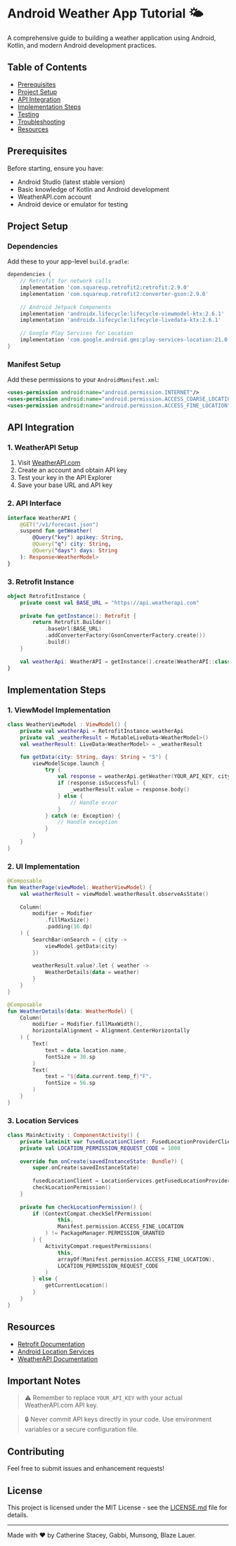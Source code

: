 # Android Weather App Tutorial 🌤️

A comprehensive guide to building a weather application using Android, Kotlin, and modern Android development practices.

## Table of Contents
- [Prerequisites](#prerequisites)
- [Project Setup](#project-setup)
- [API Integration](#api-integration)
- [Implementation Steps](#implementation-steps)
- [Testing](#testing)
- [Troubleshooting](#troubleshooting)
- [Resources](#resources)

## Prerequisites

Before starting, ensure you have:
- Android Studio (latest stable version)
- Basic knowledge of Kotlin and Android development
- WeatherAPI.com account
- Android device or emulator for testing

## Project Setup

### Dependencies
Add these to your app-level `build.gradle`:

```gradle
dependencies {
    // Retrofit for network calls
    implementation 'com.squareup.retrofit2:retrofit:2.9.0'
    implementation 'com.squareup.retrofit2:converter-gson:2.9.0'
    
    // Android Jetpack Components
    implementation 'androidx.lifecycle:lifecycle-viewmodel-ktx:2.6.1'
    implementation 'androidx.lifecycle:lifecycle-livedata-ktx:2.6.1'
    
    // Google Play Services for Location
    implementation 'com.google.android.gms:play-services-location:21.0.1'
}
```

### Manifest Setup
Add these permissions to your `AndroidManifest.xml`:

```xml
<uses-permission android:name="android.permission.INTERNET"/>
<uses-permission android:name="android.permission.ACCESS_COARSE_LOCATION"/>
<uses-permission android:name="android.permission.ACCESS_FINE_LOCATION"/>
```

## API Integration

### 1. WeatherAPI Setup
1. Visit [WeatherAPI.com](https://www.weatherapi.com/)
2. Create an account and obtain API key
3. Test your key in the API Explorer
4. Save your base URL and API key

### 2. API Interface

```kotlin
interface WeatherAPI {
    @GET("/v1/forecast.json")
    suspend fun getWeather(
        @Query("key") apikey: String,
        @Query("q") city: String,
        @Query("days") days: String
    ): Response<WeatherModel>
}
```

### 3. Retrofit Instance

```kotlin
object RetrofitInstance {
    private const val BASE_URL = "https://api.weatherapi.com"
    
    private fun getInstance(): Retrofit {
        return Retrofit.Builder()
            .baseUrl(BASE_URL)
            .addConverterFactory(GsonConverterFactory.create())
            .build()
    }
    
    val weatherApi: WeatherAPI = getInstance().create(WeatherAPI::class.java)
}
```

## Implementation Steps

### 1. ViewModel Implementation

```kotlin
class WeatherViewModel : ViewModel() {
    private val weatherApi = RetrofitInstance.weatherApi
    private val _weatherResult = MutableLiveData<WeatherModel>()
    val weatherResult: LiveData<WeatherModel> = _weatherResult

    fun getData(city: String, days: String = "5") {
        viewModelScope.launch {
            try {
                val response = weatherApi.getWeather(YOUR_API_KEY, city, days)
                if (response.isSuccessful) {
                    _weatherResult.value = response.body()
                } else {
                    // Handle error
                }
            } catch (e: Exception) {
                // Handle exception
            }
        }
    }
}
```

### 2. UI Implementation

```kotlin
@Composable
fun WeatherPage(viewModel: WeatherViewModel) {
    val weatherResult = viewModel.weatherResult.observeAsState()
    
    Column(
        modifier = Modifier
            .fillMaxSize()
            .padding(16.dp)
    ) {
        SearchBar(onSearch = { city ->
            viewModel.getData(city)
        })
        
        weatherResult.value?.let { weather ->
            WeatherDetails(data = weather)
        }
    }
}

@Composable
fun WeatherDetails(data: WeatherModel) {
    Column(
        modifier = Modifier.fillMaxWidth(),
        horizontalAlignment = Alignment.CenterHorizontally
    ) {
        Text(
            text = data.location.name,
            fontSize = 30.sp
        )
        Text(
            text = "${data.current.temp_f}°F",
            fontSize = 56.sp
        )
    }
}
```

### 3. Location Services

```kotlin
class MainActivity : ComponentActivity() {
    private lateinit var fusedLocationClient: FusedLocationProviderClient
    private val LOCATION_PERMISSION_REQUEST_CODE = 1000
    
    override fun onCreate(savedInstanceState: Bundle?) {
        super.onCreate(savedInstanceState)
        
        fusedLocationClient = LocationServices.getFusedLocationProviderClient(this)
        checkLocationPermission()
    }
    
    private fun checkLocationPermission() {
        if (ContextCompat.checkSelfPermission(
                this,
                Manifest.permission.ACCESS_FINE_LOCATION
            ) != PackageManager.PERMISSION_GRANTED
        ) {
            ActivityCompat.requestPermissions(
                this,
                arrayOf(Manifest.permission.ACCESS_FINE_LOCATION),
                LOCATION_PERMISSION_REQUEST_CODE
            )
        } else {
            getCurrentLocation()
        }
    }
}
```

## Resources

- [Retrofit Documentation](https://square.github.io/retrofit/)
- [Android Location Services](https://developer.android.com/training/location)
- [WeatherAPI Documentation](https://www.weatherapi.com/docs/)

## Important Notes

> ⚠️ Remember to replace `YOUR_API_KEY` with your actual WeatherAPI.com API key.

> 🔒 Never commit API keys directly in your code. Use environment variables or a secure configuration file.

## Contributing

Feel free to submit issues and enhancement requests!

## License

This project is licensed under the MIT License - see the [LICENSE.md](LICENSE.md) file for details.

---
Made with ❤️ by Catherine Stacey, Gabbi, Munsong, Blaze Lauer.
